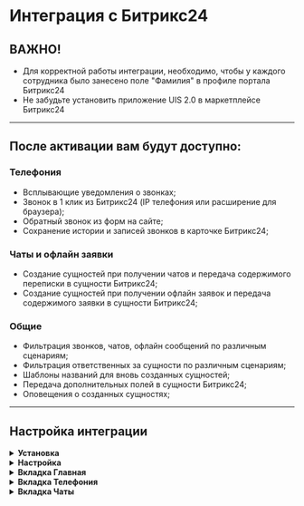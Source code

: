 # Интеграция с Битрикс24

## ВАЖНО! 
* Для корректной работы интеграции, необходимо, чтобы у каждого сотрудника было занесено поле "Фамилия" в профиле портала Битрикс24<br />
* Не забудьте установить приложение UIS 2.0 в маркетплейсе Битрикс24 <br />

____

## После активации вам будут доступно:

### Телефония

- Всплывающие уведомления о звонках;
- Звонок в 1 клик из Битрикс24 (IP телефония или расширение для браузера);
- Обратный звонок из форм на сайте;
- Сохранение истории и записей звонков в карточке Битрикс24;<br />

### Чаты и офлайн заявки

- Создание сущностей при получении чатов и передача содержимого переписки в сущности Битрикс24;
- Создание сущностей при получении офлайн заявок и передача содержимого заявки в сущности Битрикс24;<br />

### Общие
- Фильтрация звонков, чатов, офлайн сообщений по различным сценариям;
- Фильтрация ответственных за сущности по различным сценариям;
- Шаблоны названий для вновь созданных сущностей;
- Передача дополнительных полей в сущности Битрикс24;
- Оповещения о созданных сущностях;<br />

____
## Настройка интеграции
<details>
  <summary style="font-weight:bold;"> Установка </summary> <br />

Существует два способа установки интеграции с Битрикс24:

1. установить интеграцию через [Личный кабинет UIS](https://go.uiscom.ru/marketplace/integration_list/bitrix24), нажав кнопку "Подключить интеграцию".
    - Далее необходимо завести учетные данные: название (может быть любым) и адрес вашего портала Битрикс24.

2. Из маркетплейса Битрикс24.</br> После установки приложения откроется окно с приглашением завершить установку в ЛК UIS.
    - При установке из маркетплейса Битрикс24 заводить учетные данные не нужно, они будут созданы автоматически.

</details>
<details>
  <summary style="font-weight:bold;"> Настройка </summary> <br />

1. В окне настроек интеграции 3 вкладки: Главная, Телефония, Чаты и офлайн завки

![01_settings.png](01_settings.png)

> Важно! 
> 
> После внесения настроек в любой из вкладок необходимо нажать кнопку "Сохранить" внизу экрана, а затем уже переходить к следующей вкладке
> 
> Во каждой из вкладок есть флажок "Интеграция активна" для корректной работы необходимой части интеграции нужно следить, чтобы этот флажок был активирован.
> 
> Флажок "Интеграция Активна" всегда должен быть включен во вкладке Главная

2. Выбрать необходимые учетные данные, для доступа к настройкам интеграции.
</details>

<details>
  <summary style="font-weight:bold;"> Вкладка Главная </summary> <br />

![02_main.png](02_main.png)

В данной вкладке доступна кнопка Ручная синхронизация - это синхронизация сущностей, необходимая для работы интеграции

</details>

<details>
  <summary style="font-weight:bold;"> Вкладка Телефония </summary> <br />

#### Настройки телефонии

1. Режим работы телефонии
- IP Телефония
- WebRTC виджет (расширение Chrome UIS)

#### Входящие звонки

1. Переадресация на персонального менеджера
> В случае, если настроен сценарий телефонии Поиск персонального менеджера звонок будет отправлен ответственному сотруднику из Битрикс24.

2. Фильтрация ответственных

![04_responsible_2.png](04_responsible_2.png)

![04_responsible_1.png](04_responsible_1.png)


3. Ответственный по-умолчанию, во всех остальных случаях.

#### Исходящие звонки

1. Ответственный по-умолчанию в случае неуспешного звонка.
2. Назначение ответственного первого/последнего разговаривавшего сотрудника.

#### Шаблоны названий сущностей в CRM

1. Выбор типа звонка (входящий/исходящий)
2. Выбор результата звонка (пропущенный/не принятый)
3. Собственный шаблон для названия сущности.

#### Фильтрация

Отдельно фильтруются входящие и исходящие вызовы. Также можно группировать фильтры при помощи операторов И/ИЛИ

![03_filters.png](03_filters.png)

#### Сопоставление полей

Можно сопоставить поле из API UIS с полем Битрикс24.

![04_mapping.png](04_mapping.png)

#### Прочие настройки

1. Добавлять сообщение о пропущенном звонке в чат открытых линий
2. Передавать записи разговора
3. Передавать номера, как источник обращения
4. Активация обратного звонка из форм Битрикс24

![05_other.png](05_other.png)

</details>

<details>
  <summary style="font-weight:bold;"> Вкладка Чаты </summary> <br />
    
#### Чаты

1. Выбор канала чатов, которые будет отслеживать интеграция
2. Фильтр ответственных за чаты
3. Ответственный по-умолчанию во всех остальных случаях
4. Выбор создавать ли сущности при первичном или повторном обращении.
5. Выбор какого типа сущности будут создаваться
- Лид/Сделка
- Дело
- Лид/Сделка + Дело
6. Создание сущности при начале или завершении чатов оператором.
7. Выбор передавать ли чаты без контактных данных.
8. Выбор отправлять ли уведомления ответственному при создании сущности.

#### Офлайн заявки

1. Фильтр ответственных за офлайн заявки
2. Ответственный по-умолчанию во всех остальных случаях
3. Выбор создавать ли сущности при первичном или повторном обращении.
4. Выбор какого типа сущности будут создаваться
- Лид/Сделка
- Дело
- Лид/Сделка + Дело
5. Создание сущности при начале или завершении чатов оператором.
6. Выбор отправлять ли уведомления ответственному при создании сущности.

#### Фильтрация

Отдельно фильтруются чаты и офлайн заявки. Также можно группировать фильтры при помощи операторов И/ИЛИ

#### Сопоставление полей

Можно сопоставить поле из API UIS с полем Битрикс24.

![04_mapping.png](04_mapping.png)

</details>
